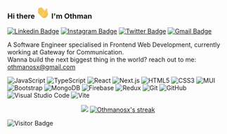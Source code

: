 ### Hi there <img src="https://raw.githubusercontent.com/Othmanosx/othmanosx/main/wave.gif" width="30px"> I'm Othman

[![Linkedin Badge](https://img.shields.io/badge/-othmanosx-blue?style=flat-square&logo=Linkedin&logoColor=white&link=https://www.linkedin.com/in/othmanosx/)](https://www.linkedin.com/in/othmanosx/)
[![Instagram Badge](https://img.shields.io/badge/-othmanosx-purple?style=flat-square&logo=instagram&logoColor=white&link=https://instagram.com/othmanosx/)](https://instagram.com/othmanosx)
[![Twitter Badge](https://img.shields.io/badge/-@othmanosx-00acee?style=flat-square&labelColor=00acee&logo=Twitter&logoColor=fff&link=https://twitter.com/@othmanosx/)](https://twitter.com/@othmanosx)
[![Gmail Badge](https://img.shields.io/badge/-othmanosx@gmail.com-c14438?style=flat-square&logo=Gmail&logoColor=white&link=mailto:othmanosx@gmail.com)](mailto:othmanosx@gmail.com)

A Software Engineer specialised in Frontend Web Development, currently working at Gateway for Communication.<br/>
Wanna build the next biggest thing in the world? reach out to me: othmanosx@gmail.com

![JavaScript](https://img.shields.io/badge/-JavaScript-F7DF1E?style=flat-square&logo=javascript&logoColor=black)
![TypeScript](https://img.shields.io/badge/-TypeScript-007ACC?style=flat-square&logo=typescript&logoColor=white)
![React](https://img.shields.io/badge/-React-0E1117?style=flat-square&logo=react&logoColor=61DAFB)
![Next.js](https://img.shields.io/badge/-Next.js-000000?style=flat-square&logo=Next.js&logoColor=white)
![HTML5](https://img.shields.io/badge/-HTML5-E34F26?style=flat-square&logo=html5&logoColor=white)
![CSS3](https://img.shields.io/badge/-CSS3-1572B6?style=flat-square&logo=css3&logoColor=white)
![MUI](https://img.shields.io/badge/-MUI-007FFF?style=flat-square&logo=MUI&logoColor=white)
![Bootstrap](https://img.shields.io/badge/-Bootstrap-563D7C?style=flat-square&logo=bootstrap&logoColor=white)
![MongoDB](https://img.shields.io/badge/-MongoDB-47A248?style=flat-square&logo=mongodb&logoColor=white)
![Firebase](https://img.shields.io/badge/-Firebase-FF8A65?style=flat-square&logo=Firebase&logoColor=white)
![Redux](https://img.shields.io/badge/-Redux-593d88?style=flat-square&logo=Redux&logoColor=white)
![Git](https://img.shields.io/badge/-Git-F05032?style=flat-square&logo=git&logoColor=white)
![GitHub](https://img.shields.io/badge/-GitHub-181717?style=flat-square&logo=github&logoColor=white)
![Visual Studio Code](https://img.shields.io/badge/-VSCode-007ACC?style=flat-square&logo=visualstudiocode&logoColor=white)
![Vite](https://img.shields.io/badge/-Vite-646CFF?style=flat-square&logo=Vite&logoColor=white)

<div align="center" ><img src="https://github-readme-stats.vercel.app/api?username=othmanosx&count_private=true&show_icons=true&include_all_commits=true&theme=tokyonight"></span>

  <a href="https://github.com/DenverCoder1/github-readme-streak-stats">
    <img title="🔥 Get streak stats for your profile at git.io/streak-stats" alt="Othmanosx's streak" src="https://github-readme-streak-stats.herokuapp.com/?user=othmanosx&theme=monokai-metallian&hide_border=true"/>
  </a>
</div>

![Visitor Badge](https://visitor-badge.laobi.icu/badge?page_id=othmanosx.othmanosx)
